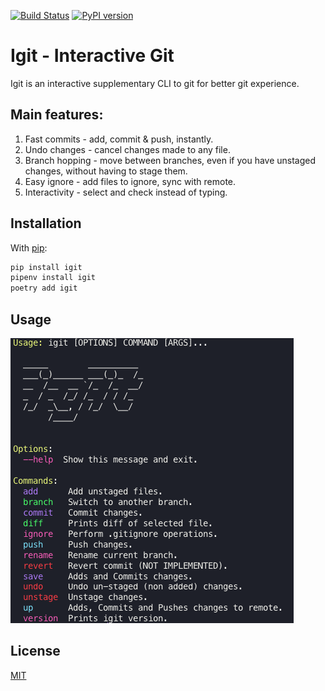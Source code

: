 [![Build Status](https://travis-ci.com/kobibarhanin/gitenv.svg?branch=master)](https://travis-ci.com/kobibarhanin/igit)
[![PyPI version](https://badge.fury.io/py/igit.svg)](https://badge.fury.io/py/igit)

# Igit - Interactive Git

Igit is an interactive supplementary CLI to git for better git experience.

## Main features:
1. Fast commits - add, commit & push, instantly. 
2. Undo changes - cancel changes made to any file.
3. Branch hopping - move between branches, even if you have unstaged changes, without having to stage them.
4. Easy ignore - add files to ignore, sync with remote. 
5. Interactivity - select and check instead of typing.


## Installation

With [pip](https://pip.pypa.io/en/stable/):

```bash
pip install igit
pipenv install igit
poetry add igit
```

## Usage
![MIT](examples/help.png)


## License
[MIT](https://choosealicense.com/licenses/mit/)
